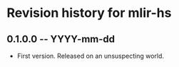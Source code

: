 # Revision history for mlir-hs

## 0.1.0.0 -- YYYY-mm-dd

* First version. Released on an unsuspecting world.
